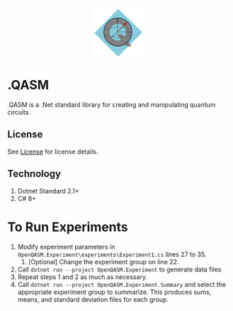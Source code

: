 <p align="center">
  <img width="120" height="120" src="docs/logo.svg">
</p>

# .QASM
.QASM is a .Net standard library for creating and manipulating quantum circuits. 

## License
See [License](LICENSE.md) for license details.

## Technology
1. Dotnet Standard 2.1+
2. C# 8+

# To Run Experiments
1. Modify experiment parameters in `OpenQASM.Experiment\experiments\Experiment1.cs` lines 27 to 35.
   1. [Optional] Change the experiment group on line 22.
2. Call `dotnet run --project OpenQASM.Experiment` to generate data files
3. Repeat steps 1 and 2 as much as necessary.
4. Call `dotnet run --project OpenQASM.Experiment.Summary` and select the appropriate experiment group to summarize. This produces sums, means, and standard deviation files for each group. 